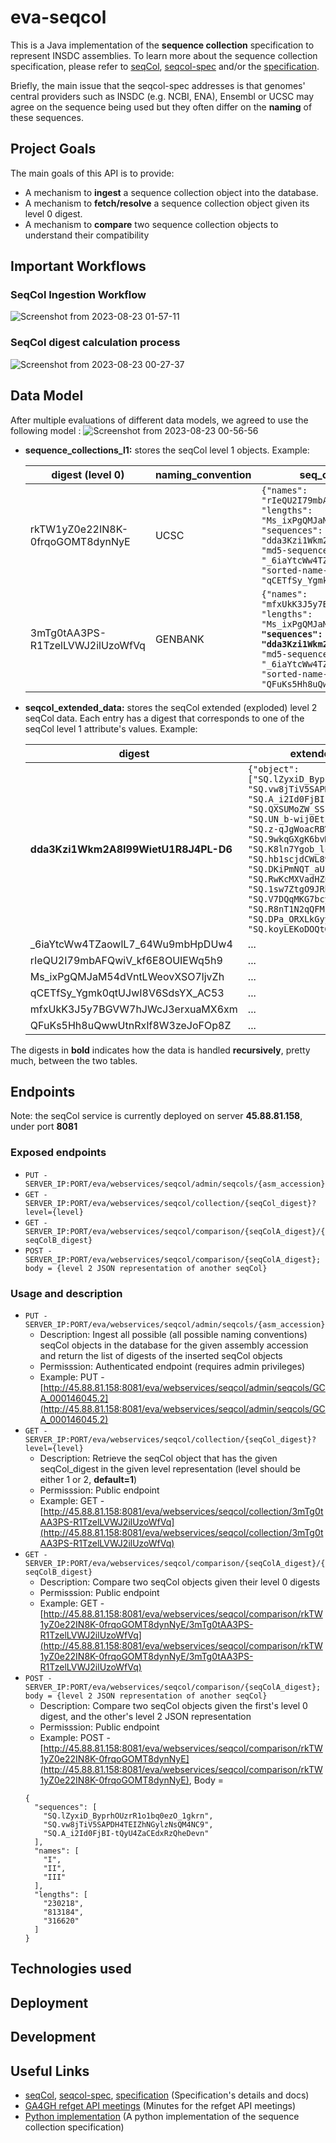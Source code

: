 # eva-seqcol
This is a Java implementation of the **sequence collection** specification to represent INSDC assemblies.
To learn more about the sequence collection specification, please refer to [seqCol](https://seqcol.readthedocs.io/en/dev/), [seqcol-spec](https://github.com/ga4gh/seqcol-spec/blob/master/docs/decision_record.md) and/or the [specification](https://github.com/ga4gh/seqcol-spec/blob/6e28693ce043ae993b9a67820cc9507f444884d0/docs/specification.md).

Briefly, the main issue that the seqcol-spec addresses is that genomes' central providers such as INSDC (e.g. NCBI, ENA), Ensembl or UCSC may agree on the sequence being used but they often differ on the **naming** of these sequences.

## Project Goals
The main goals of this API is to provide:
- A mechanism to **ingest** a sequence collection object into the database.
- A mechanism to **fetch/resolve** a sequence collection object given its level 0 digest.
- A mechanism to **compare** two sequence collection objects to understand their compatibility

## Important Workflows
### SeqCol Ingestion Workflow
![Screenshot from 2023-08-23 01-57-11](https://github.com/EBIvariation/eva-seqcol/assets/82417779/798c9b49-81bb-438e-90d6-6bc5ee532331)

### SeqCol digest calculation process
![Screenshot from 2023-08-23 00-27-37](https://github.com/EBIvariation/eva-seqcol/assets/82417779/02566f9e-94d2-41e9-aece-d72c3b7169a8)

## Data Model
After multiple evaluations of different data models, we agreed to use the following model :
![Screenshot from 2023-08-23 00-56-56](https://github.com/EBIvariation/eva-seqcol/assets/82417779/0b2c002b-a497-47ee-a3cc-0395de97ca4f)

- **sequence_collections_l1:** stores the seqCol level 1 objects. Example:

  | digest (level 0) | naming_convention | seq_col_level1object |
    | ------------- | ------------- | ------------- |
  | rkTW1yZ0e22IN8K-0frqoGOMT8dynNyE | UCSC | ```{"names": "rIeQU2I79mbAFQwiV_kf6E8OUIEWq5h9", "lengths": "Ms_ixPgQMJaM54dVntLWeovXSO7ljvZh", "sequences": "dda3Kzi1Wkm2A8I99WietU1R8J4PL-D6", "md5-sequences": "_6iaYtcWw4TZaowlL7_64Wu9mbHpDUw4", "sorted-name-length-pairs": "qCETfSy_Ygmk0qtUJwI8V6SdsYX_AC53"}``` |
  | 3mTg0tAA3PS-R1TzelLVWJ2ilUzoWfVq | GENBANK | ```{"names": "mfxUkK3J5y7BGVW7hJWcJ3erxuaMX6xm", "lengths": "Ms_ixPgQMJaM54dVntLWeovXSO7ljvZh",```**``` "sequences": "dda3Kzi1Wkm2A8I99WietU1R8J4PL-D6```**```", "md5-sequences": "_6iaYtcWw4TZaowlL7_64Wu9mbHpDUw4", "sorted-name-length-pairs": "QFuKs5Hh8uQwwUtnRxIf8W3zeJoFOp8Z"}``` |
- **seqcol_extended_data:** stores the seqCol extended (exploded) level 2 seqCol data. Each entry has a digest that corresponds to one of the seqCol level 1 attribute's values. Example:

  | digest | extended_seq_col_data |
    | ------------- | ------------- |
  | **dda3Kzi1Wkm2A8I99WietU1R8J4PL-D6** | ```{"object": ["SQ.lZyxiD_ByprhOUzrR1o1bq0ezO_1gkrn", "SQ.vw8jTiV5SAPDH4TEIZhNGylzNsQM4NC9", "SQ.A_i2Id0FjBI-tQyU4ZaCEdxRzQheDevn", "SQ.QXSUMoZW_SSsCCN9_wc-xmubKQSOn3Qb", "SQ.UN_b-wij0EtsgFqQ2xNsbXs_GYQQIbeQ", "SQ.z-qJgWoacRBV77zcMgZN9E_utrdzmQsH", "SQ.9wkqGXgK6bvM0gcjBiTDk9tAaqOZojlR", "SQ.K8ln7Ygob_lcVjNh-C8kUydzZjRt3UDf", "SQ.hb1scjdCWL89PtAkR0AVH9-dNH5R0FsN", "SQ.DKiPmNQT_aUFndwpRiUbgkRj4DPHgGjd", "SQ.RwKcMXVadHZub1qL0Y5c1gmNU1_vHFme", "SQ.1sw7ZtgO9JRb1kUEuhVz1wBix5_8Opci", "SQ.V7DQqMKG7bcyxiMZK9wNjkK-udR7hrad", "SQ.R8nT1N2qQFMc_uVMQUVMw-D2GcVmb5v6", "SQ.DPa_ORXLkGyyCbW9SWeqePfortM-Vdlm", "SQ.koyLEKoDOQtGHjb4r0m3o2SXxI09Z_sI"]}``` |
  | _6iaYtcWw4TZaowlL7_64Wu9mbHpDUw4 | ... |
  | rIeQU2I79mbAFQwiV_kf6E8OUIEWq5h9 | ... |
  | Ms_ixPgQMJaM54dVntLWeovXSO7ljvZh | ... |
  | qCETfSy_Ygmk0qtUJwI8V6SdsYX_AC53 | ... |
  | mfxUkK3J5y7BGVW7hJWcJ3erxuaMX6xm | ... |
  | QFuKs5Hh8uQwwUtnRxIf8W3zeJoFOp8Z | ... |

The digests in **bold** indicates how the data is handled **recursively**, pretty much, between the two tables.
## Endpoints
Note: the seqCol service is currently deployed on server **45.88.81.158**, under port **8081**
### Exposed endpoints
- `PUT - SERVER_IP:PORT/eva/webservices/seqcol/admin/seqcols/{asm_accession}`
- `GET - SERVER_IP:PORT/eva/webservices/seqcol/collection/{seqCol_digest}?level={level}`
- `GET - SERVER_IP:PORT/eva/webservices/seqcol/comparison/{seqColA_digest}/{seqColB_digest}`
- `POST - SERVER_IP:PORT/eva/webservices/seqcol/comparison/{seqColA_digest}; body = {level 2 JSON representation of another seqCol}`
### Usage and description
- `PUT - SERVER_IP:PORT/eva/webservices/seqcol/admin/seqcols/{asm_accession}`
  -  Description: Ingest all possible (all possible naming conventions) seqCol objects in the database for the given assembly accession and return the list of digests of the inserted seqCol objects
  -  Permisssion: Authenticated endpoint (requires admin privileges)
  -  Example: PUT - [http://45.88.81.158:8081/eva/webservices/seqcol/admin/seqcols/GCA_000146045.2](http://45.88.81.158:8081/eva/webservices/seqcol/admin/seqcols/GCA_000146045.2)
- `GET - SERVER_IP:PORT/eva/webservices/seqcol/collection/{seqCol_digest}?level={level}`
  -  Description: Retrieve the seqCol object that has the given seqCol_digest in the given level representation (level should be either 1 or 2, **default=1**)
  -  Permisssion: Public endpoint
  -  Example: GET - [http://45.88.81.158:8081/eva/webservices/seqcol/collection/3mTg0tAA3PS-R1TzelLVWJ2ilUzoWfVq](http://45.88.81.158:8081/eva/webservices/seqcol/collection/3mTg0tAA3PS-R1TzelLVWJ2ilUzoWfVq)
- `GET - SERVER_IP:PORT/eva/webservices/seqcol/comparison/{seqColA_digest}/{seqColB_digest}`
  -  Description: Compare two seqCol objects given their level 0 digests
  -  Permisssion: Public endpoint
  -  Example: GET - [http://45.88.81.158:8081/eva/webservices/seqcol/comparison/rkTW1yZ0e22IN8K-0frqoGOMT8dynNyE/3mTg0tAA3PS-R1TzelLVWJ2ilUzoWfVq](http://45.88.81.158:8081/eva/webservices/seqcol/comparison/rkTW1yZ0e22IN8K-0frqoGOMT8dynNyE/3mTg0tAA3PS-R1TzelLVWJ2ilUzoWfVq)
- `POST - SERVER_IP:PORT/eva/webservices/seqcol/comparison/{seqColA_digest}; body = {level 2 JSON representation of another seqCol}`
  -  Description: Compare two seqCol objects given the first's level 0 digest, and the other's level 2 JSON representation
  -  Permisssion: Public endpoint
  -  Example: POST - [http://45.88.81.158:8081/eva/webservices/seqcol/comparison/rkTW1yZ0e22IN8K-0frqoGOMT8dynNyE](http://45.88.81.158:8081/eva/webservices/seqcol/comparison/rkTW1yZ0e22IN8K-0frqoGOMT8dynNyE), Body =
    ```
  {
      "sequences": [
        "SQ.lZyxiD_ByprhOUzrR1o1bq0ezO_1gkrn",
        "SQ.vw8jTiV5SAPDH4TEIZhNGylzNsQM4NC9",
        "SQ.A_i2Id0FjBI-tQyU4ZaCEdxRzQheDevn"
      ],
      "names": [
        "I",
        "II",
        "III"
      ],
      "lengths": [
        "230218",
        "813184",
        "316620"
      ]
  }
## Technologies used
## Deployment
## Development
## Useful Links
- [seqCol](https://seqcol.readthedocs.io/en/dev/), [seqcol-spec](https://github.com/ga4gh/seqcol-spec/blob/master/docs/decision_record.md), [specification](https://github.com/ga4gh/seqcol-spec/blob/6e28693ce043ae993b9a67820cc9507f444884d0/docs/specification.md) (Specification's details and docs)
- [GA4GH refget API meetings](https://docs.google.com/document/d/18VIGjcEC7B8XMbqh1E2afTMdbEo9WMK1/edi) (Minutes for the refget API meetings)
- [Python implementation](https://github.com/refgenie/seqcol/tree/46675b669ae07db9da4fc3d113fefa2c1667b1fb/seqcol) (A python implementation of the sequence collection specification)
